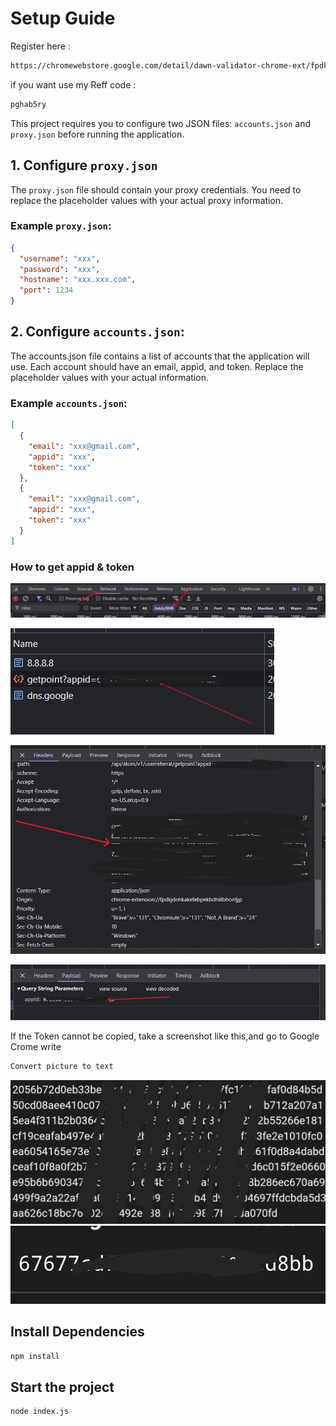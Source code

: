 # Setup Guide

Register here : 
```Bash
https://chromewebstore.google.com/detail/dawn-validator-chrome-ext/fpdkjdnhkakefebpekbdhillbhonfjjp
```

if you want use my Reff code :
```bash
pghab5ry
```


This project requires you to configure two JSON files: `accounts.json` and `proxy.json` before running the application.

## 1. Configure `proxy.json`

The `proxy.json` file should contain your proxy credentials. You need to replace the placeholder values with your actual proxy information.

### Example `proxy.json`:

```json
{
  "username": "xxx",
  "password": "xxx",
  "hostname": "xxx.xxx.com",
  "port": 1234
}
```

## 2. Configure `accounts.json`:

The accounts.json file contains a list of accounts that the application will use. Each account should have an email, appid, and token. Replace the placeholder values with your actual information.

### Example `accounts.json`:

```json
[
  {
    "email": "xxx@gmail.com",
    "appid": "xxx",
    "token": "xxx"
  },
  {
    "email": "xxx@gmail.com",
    "appid": "xxx",
    "token": "xxx"
  }
]
```

### How to get appid & token

![Network Tab](assets/Image_1.jpg)

![Pick API](assets/Image_2.jpg)

![Copy Bearer Token](assets/Image_3.jpg)

![Copy appid](assets/Image_4.jpg)

If the Token cannot be copied, take a screenshot like this,and go to Google Crome write
```bash
Convert picture to text
```
![copy](assets/Image_5.jpg)
![](assets/image_6.jpg)


## Install Dependencies

```bash
npm install
```

## Start the project

```bash
node index.js
```

